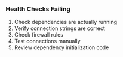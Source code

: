 ### Health Checks Failing

1. Check dependencies are actually running
2. Verify connection strings are correct
3. Check firewall rules
4. Test connections manually
5. Review dependency initialization code
